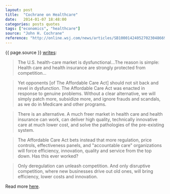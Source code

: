 ```yaml
---
layout: post
title:  "Cochrane on Healthcare"
date:   2014-01-07 18:48:00
categories: posts quotes
tags: ["economics", "healthcare"]
source: "John H. Cochrane"
reference: "http://online.wsj.com/news/articles/SB10001424052702304866904579265932490593594"
---
```


{{ page.source }} [writes]({{page.reference}}):

> The U.S. health-care market is dysfunctional...The reason is simple: Health care and health insurance are strongly protected from competition...

> Yet opponents [of The Affordable Care Act] should not sit back and revel in dysfunction. The Affordable Care Act was enacted in response to genuine problems. Without a clear alternative, we will simply patch more, subsidize more, and ignore frauds and scandals, as we do in Medicare and other programs.

> There is an alternative. A much freer market in health care and health insurance can work, can deliver high quality, technically innovative care at much lower cost, and solve the pathologies of the pre-existing system.

> The Affordable Care Act bets instead that more regulation, price controls, effectiveness panels, and "accountable care" organizations will force efficiency, innovation, quality and service from the top down. Has this ever worked?

> Only deregulation can unleash competition. And only disruptive competition, where new businesses drive out old ones, will bring efficiency, lower costs and innovation.

Read more [here]({{page.reference}}).